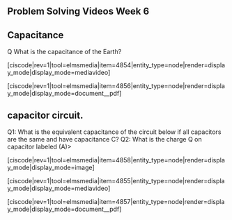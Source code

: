 ## Problem Solving Videos Week 6

## Capacitance

Q What is the capacitance of the Earth? 

[ciscode|rev=1|tool=elmsmedia|item=4854|entity_type=node|render=display_mode|display_mode=mediavideo]

[ciscode|rev=1|tool=elmsmedia|item=4856|entity_type=node|render=display_mode|display_mode=document__pdf]

## capacitor circuit. 

Q1: What is the equivalent capacitance of the circuit below if all capacitors are the same and have capacitance C?
Q2: What is the charge Q on capacitor labeled (A)> 

[ciscode|rev=1|tool=elmsmedia|item=4858|entity_type=node|render=display_mode|display_mode=image]

[ciscode|rev=1|tool=elmsmedia|item=4855|entity_type=node|render=display_mode|display_mode=mediavideo]

[ciscode|rev=1|tool=elmsmedia|item=4857|entity_type=node|render=display_mode|display_mode=document__pdf]